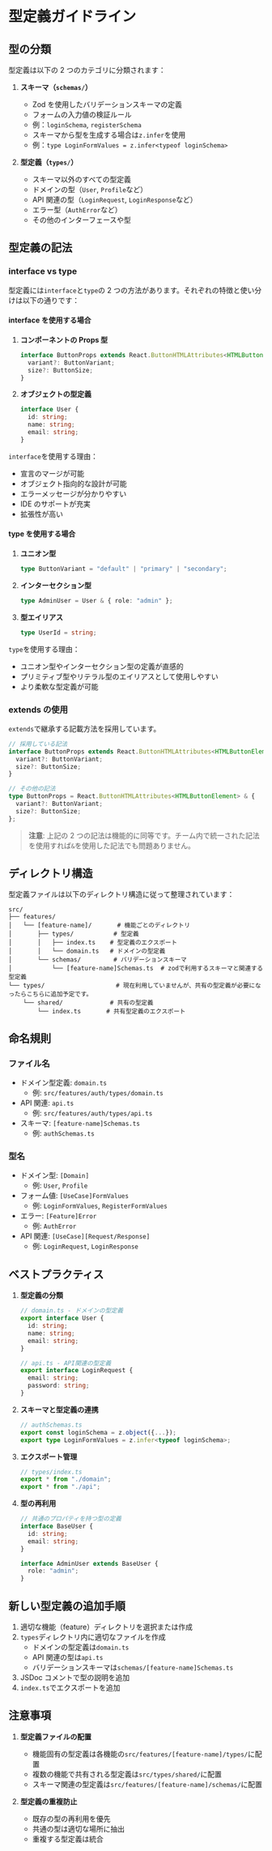 # 型定義ガイドライン

## 型の分類

型定義は以下の 2 つのカテゴリに分類されます：

1. **スキーマ（`schemas/`）**

   - Zod を使用したバリデーションスキーマの定義
   - フォームの入力値の検証ルール
   - 例：`loginSchema`, `registerSchema`
   - スキーマから型を生成する場合は`z.infer`を使用
   - 例：`type LoginFormValues = z.infer<typeof loginSchema>`

2. **型定義（`types/`）**
   - スキーマ以外のすべての型定義
   - ドメインの型（`User`, `Profile`など）
   - API 関連の型（`LoginRequest`, `LoginResponse`など）
   - エラー型（`AuthError`など）
   - その他のインターフェースや型

## 型定義の記法

### interface vs type

型定義には`interface`と`type`の 2 つの方法があります。それぞれの特徴と使い分けは以下の通りです：

#### interface を使用する場合

1. **コンポーネントの Props 型**

   ```typescript
   interface ButtonProps extends React.ButtonHTMLAttributes<HTMLButtonElement> {
     variant?: ButtonVariant;
     size?: ButtonSize;
   }
   ```

2. **オブジェクトの型定義**
   ```typescript
   interface User {
     id: string;
     name: string;
     email: string;
   }
   ```

`interface`を使用する理由：

- 宣言のマージが可能
- オブジェクト指向的な設計が可能
- エラーメッセージが分かりやすい
- IDE のサポートが充実
- 拡張性が高い

#### type を使用する場合

1. **ユニオン型**

   ```typescript
   type ButtonVariant = "default" | "primary" | "secondary";
   ```

2. **インターセクション型**

   ```typescript
   type AdminUser = User & { role: "admin" };
   ```

3. **型エイリアス**
   ```typescript
   type UserId = string;
   ```

`type`を使用する理由：

- ユニオン型やインターセクション型の定義が直感的
- プリミティブ型やリテラル型のエイリアスとして使用しやすい
- より柔軟な型定義が可能

### extends の使用

`extends`で継承する記載方法を採用しています。

```typescript
// 採用している記法
interface ButtonProps extends React.ButtonHTMLAttributes<HTMLButtonElement> {
  variant?: ButtonVariant;
  size?: ButtonSize;
}

// その他の記法
type ButtonProps = React.ButtonHTMLAttributes<HTMLButtonElement> & {
  variant?: ButtonVariant;
  size?: ButtonSize;
};
```

> **注意**: 上記の 2 つの記法は機能的に同等です。チーム内で統一された記法を使用すれば`&`を使用した記法でも問題ありません。

## ディレクトリ構造

型定義ファイルは以下のディレクトリ構造に従って整理されています：

```
src/
├── features/
│   └── [feature-name]/       # 機能ごとのディレクトリ
│       ├── types/           # 型定義
│       │   ├── index.ts    # 型定義のエクスポート
│       │   └── domain.ts   # ドメインの型定義
│       └── schemas/         # バリデーションスキーマ
│           └── [feature-name]Schemas.ts  # zodで利用するスキーマと関連する型定義
└── types/             　　　　# 現在利用していませんが、共有の型定義が必要になったらこちらに追加予定です。
    └── shared/             # 共有の型定義
        └── index.ts       # 共有型定義のエクスポート
```

## 命名規則

### ファイル名

- ドメイン型定義: `domain.ts`
  - 例: `src/features/auth/types/domain.ts`
- API 関連: `api.ts`
  - 例: `src/features/auth/types/api.ts`
- スキーマ: `[feature-name]Schemas.ts`
  - 例: `authSchemas.ts`

### 型名

- ドメイン型: `[Domain]`
  - 例: `User`, `Profile`
- フォーム値: `[UseCase]FormValues`
  - 例: `LoginFormValues`, `RegisterFormValues`
- エラー: `[Feature]Error`
  - 例: `AuthError`
- API 関連: `[UseCase][Request/Response]`
  - 例: `LoginRequest`, `LoginResponse`

## ベストプラクティス

1. **型定義の分類**

   ```typescript
   // domain.ts - ドメインの型定義
   export interface User {
     id: string;
     name: string;
     email: string;
   }

   // api.ts - API関連の型定義
   export interface LoginRequest {
     email: string;
     password: string;
   }
   ```

2. **スキーマと型定義の連携**

   ```typescript
   // authSchemas.ts
   export const loginSchema = z.object({...});
   export type LoginFormValues = z.infer<typeof loginSchema>;
   ```

3. **エクスポート管理**

   ```typescript
   // types/index.ts
   export * from "./domain";
   export * from "./api";
   ```

4. **型の再利用**

   ```typescript
   // 共通のプロパティを持つ型の定義
   interface BaseUser {
     id: string;
     email: string;
   }

   interface AdminUser extends BaseUser {
     role: "admin";
   }
   ```

## 新しい型定義の追加手順

1. 適切な機能（feature）ディレクトリを選択または作成
2. `types`ディレクトリ内に適切なファイルを作成
   - ドメインの型定義は`domain.ts`
   - API 関連の型は`api.ts`
   - バリデーションスキーマは`schemas/[feature-name]Schemas.ts`
3. JSDoc コメントで型の説明を追加
4. `index.ts`でエクスポートを追加

## 注意事項

1. **型定義ファイルの配置**

   - 機能固有の型定義は各機能の`src/features/[feature-name]/types/`に配置
   - 複数の機能で共有される型定義は`src/types/shared/`に配置
   - スキーマ関連の型定義は`src/features/[feature-name]/schemas/`に配置

2. **型定義の重複防止**

   - 既存の型の再利用を優先
   - 共通の型は適切な場所に抽出
   - 重複する型定義は統合
